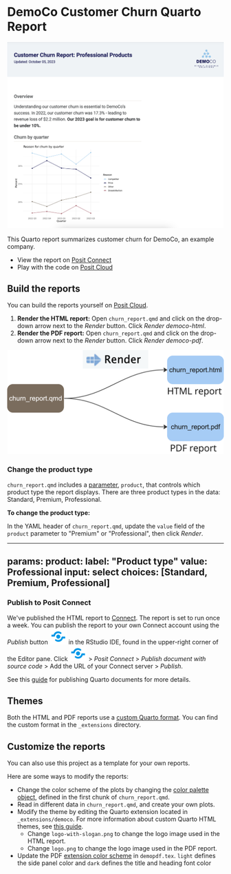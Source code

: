 # DemoCo Customer Churn Quarto Report

![](images/report.png)

This Quarto report summarizes customer churn for DemoCo, an example company.

-   View the report on [Posit Connect](https://pub.current.posit.team/churn-report/)
-   Play with the code on [Posit Cloud](https://posit.cloud/content/6644960)

## Build the reports

You can build the reports yourself on [Posit Cloud](https://posit.cloud/content/6644960).

1.  **Render the HTML report:** Open `churn_report.qmd` and click on the drop-down arrow next to the *Render* button. Click *Render* *democo-html*.
2.  **Render the PDF report:** Open `churn_report.qmd` and click on the drop-down arrow next to the *Render* button. Click *Render* *democo-pdf*.

![](images/diagram.png)

### Change the product type

`churn_report.qmd` includes a [parameter](https://quarto.org/docs/computations/parameters.html#knitr), `product`, that controls which product type the report displays. There are three product types in the data: Standard, Premium, Professional.

**To change the product type:**

In the YAML header of `churn_report.qmd`, update the `value` field of the `product` parameter to "Premium" or "Professional", then click *Render*.

---
params: 
  product:
    label: "Product type"
    value: Professional
    input: select
    choices: [Standard, Premium, Professional]
---

### Publish to Posit Connect

We've published the HTML report to [Connect](https://pub.current.posit.team/churn-report/). The report is set to run once a week. You can publish the report to your own Connect account using the *Publish* button ![](images/publish-button.png) in the RStudio IDE, found in the upper-right corner of the Editor pane. Click ![](images/publish-button.png) \> *Posit Connect* \> *Publish document with source code* \> Add the URL of your Connect server \> *Publish*.

See this [guide](https://quarto.org/docs/publishing/rstudio-connect.html) for publishing Quarto documents for more details.

## Themes

Both the HTML and PDF reports use a [custom Quarto format](https://quarto.org/docs/extensions/formats.html). You can find the custom format in the `_extensions` directory.

## Customize the reports

You can also use this project as a template for your own reports.

Here are some ways to modify the reports:

-   Change the color scheme of the plots by changing the [color palette object](https://github.com/rstudio/demo-co-quarto-report/blob/6a62b3d699ecf2614745d373631cf7f54e6d844e/churn_report.qmd#L20), defined in the first chunk of `churn_report.qmd`.
-   Read in different data in `churn_report.qmd`, and create your own plots.
-   Modify the theme by editing the Quarto extension located in `_extensions/democo`. For more information about custom Quarto HTML themes, see [this guide](https://quarto.org/docs/output-formats/html-themes.html).
    -   Change `logo-with-slogan.png` to change the logo image used in the HTML report.
    -   Change `logo.png` to change the logo image used in the PDF report.
-   Update the PDF [extension color scheme](https://github.com/rstudio/demo-co-quarto-report/blob/587c5eb6c543aaf9e7702ec3f0ab6ce2fb77476e/_extensions/demopdf/demopdf.tex#L15) in `demopdf.tex`. `light` defines the side panel color and `dark` defines the title and heading font color
